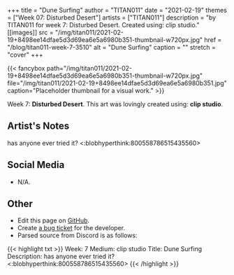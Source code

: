 +++
title =       "Dune Surfing"
author =      "TITAN011"
date =        "2021-02-19"
themes =      ["Week 07: Disturbed Desert"]
artists =     ["TITAN011"]
description = "by TITAN011 for week 7: Disturbed Desert. Created using: clip studio."
[[images]]
      src = "/img/titan011/2021-02-19+8498ee14dfae5d3d69ea6e5a6980b351-thumbnail-w720px.jpg"
      href = "/blog/titan011-week-7-3510"
      alt = "Dune Surfing"
      caption = ""
      stretch = "cover"
+++


{{< fancybox path="/img/titan011/2021-02-19+8498ee14dfae5d3d69ea6e5a6980b351-thumbnail-w720px.jpg" file="/img/titan011/2021-02-19+8498ee14dfae5d3d69ea6e5a6980b351.jpg" caption="Placeholder thumbnail for a visual work." >}}


Week 7: **Disturbed Desert**. This art was lovingly created using: **clip studio**.

## Artist's Notes

has anyone ever tried it? <:blobhyperthink:800558786515435560>

## Social Media

- N/A.

## Other

- Edit this page on [GitHub](https://github.com/teaminkling/web-refresh/edit/main/content/blog/titan011-week-7-3510.md).
- Create [a bug ticket](https://github.com/teaminkling/web-refresh/issues/new?assignees=&labels=bug&template=problem-report.md&title=) for the developer.
- Parsed source from Discord is as follows:

{{< highlight txt >}}
Week: 7
Medium: clip studio
Title: Dune Surfing
Description: has anyone ever tried it? <:blobhyperthink:800558786515435560>
{{< /highlight >}}